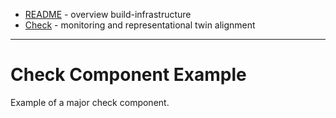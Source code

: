 * [README](README.md) - overview build-infrastructure
* [Check](../check.md) - monitoring and representational twin alignment
---
# Check Component Example

Example of a major check component.


